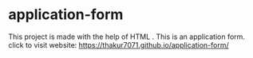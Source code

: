 # application-form
This project is made with the help of HTML . This is an application form.
click to visit website: https://thakur7071.github.io/application-form/ 
                                                             
